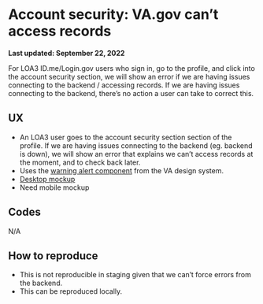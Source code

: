 # Account security: VA.gov can’t access records
**Last updated: September 22, 2022**

For LOA3 ID.me/Login.gov users who sign in, go to the profile, and click into the account security section, we will show an error if we are having issues connecting to the backend / accessing records. If we are having issues connecting to the backend, there’s no action a user can take to correct this.

## UX
* An LOA3 user goes to the account security section section of the profile. If we are having issues connecting to the backend (eg. backend is down), we will show an error that explains we can’t access records at the moment, and to check back later.
* Uses the  [warning alert component](https://design.va.gov/components/alert#warning-alert)  from the VA design system.
*  [Desktop mockup](https://www.sketch.com/s/ebd4596f-0707-46cb-941e-247a808725cc/a/GmZk8QE) 
*  Need mobile mockup

## Codes
N/A

## How to reproduce
* This is not reproducible in staging given that we can’t force errors from the backend.
* This can be reproduced locally.
